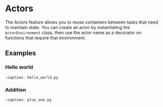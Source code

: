 # Actors

The Actors feature allows you to reuse containers between tasks that need to maintain state. You can create an actor by instantiating the `ActorEnvironment` class, then use the actor name as a decorator on functions that require that environment.

## Examples

### Hello world

```{rli} https://raw.githubusercontent.com/unionai/examples/nikki/add-actors-example/guides/02_core_concepts/actors/hello_world.py
:caption: hello_world.py

```

### Addition

```{rli} https://raw.githubusercontent.com/unionai/examples/nikki/add-actors-example/guides/02_core_concepts/actors/plus_one.py
:caption: plus_one.py

```

